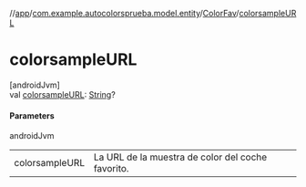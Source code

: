 //[app](../../../index.md)/[com.example.autocolorsprueba.model.entity](../index.md)/[ColorFav](index.md)/[colorsampleURL](colorsample-u-r-l.md)

# colorsampleURL

[androidJvm]\
val [colorsampleURL](colorsample-u-r-l.md): [String](https://kotlinlang.org/api/latest/jvm/stdlib/kotlin/-string/index.html)?

#### Parameters

androidJvm

| | |
|---|---|
| colorsampleURL | La URL de la muestra de color del coche favorito. |
